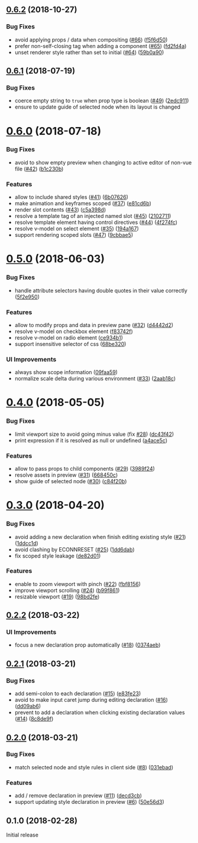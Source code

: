 <a name="0.6.2"></a>
## [0.6.2](https://github.com/ktsn/vue-designer/compare/v0.6.1...v0.6.2) (2018-10-27)


### Bug Fixes

* avoid applying props / data when compositing ([#66](https://github.com/ktsn/vue-designer/issues/66)) ([f5f6d50](https://github.com/ktsn/vue-designer/commit/f5f6d50))
* prefer non-self-closing tag when adding a component ([#65](https://github.com/ktsn/vue-designer/issues/65)) ([fd2fd4a](https://github.com/ktsn/vue-designer/commit/fd2fd4a))
* unset renderer style rather than set to initial ([#64](https://github.com/ktsn/vue-designer/issues/64)) ([59b0a90](https://github.com/ktsn/vue-designer/commit/59b0a90))



<a name="0.6.1"></a>
## [0.6.1](https://github.com/ktsn/vue-designer/compare/v0.6.0...v0.6.1) (2018-07-19)


### Bug Fixes

* coerce empty string to `true` when prop type is boolean ([#49](https://github.com/ktsn/vue-designer/issues/49)) ([2edc911](https://github.com/ktsn/vue-designer/commit/2edc911))
* ensure to update guide of selected node when its layout is changed


<a name="0.6.0"></a>
# [0.6.0](https://github.com/ktsn/vue-designer/compare/v0.5.0...v0.6.0) (2018-07-18)


### Bug Fixes

* avoid to show empty preview when changing to active editor of non-vue file ([#42](https://github.com/ktsn/vue-designer/issues/42)) ([b1c230b](https://github.com/ktsn/vue-designer/commit/b1c230b))


### Features

* allow to include shared styles ([#41](https://github.com/ktsn/vue-designer/issues/41)) ([6b07626](https://github.com/ktsn/vue-designer/commit/6b07626))
* make animation and keyframes scoped ([#37](https://github.com/ktsn/vue-designer/issues/37)) ([e81cd6b](https://github.com/ktsn/vue-designer/commit/e81cd6b))
* render slot contents ([#43](https://github.com/ktsn/vue-designer/issues/43)) ([c5a398d](https://github.com/ktsn/vue-designer/commit/c5a398d))
* resolve a template tag of an injected named slot ([#45](https://github.com/ktsn/vue-designer/issues/45)) ([2102711](https://github.com/ktsn/vue-designer/commit/2102711))
* resolve template element having control directives ([#44](https://github.com/ktsn/vue-designer/issues/44)) ([4f274fc](https://github.com/ktsn/vue-designer/commit/4f274fc))
* resolve v-model on select element ([#35](https://github.com/ktsn/vue-designer/issues/35)) ([194a167](https://github.com/ktsn/vue-designer/commit/194a167))
* support rendering scoped slots ([#47](https://github.com/ktsn/vue-designer/issues/47)) ([9cbbae5](https://github.com/ktsn/vue-designer/commit/9cbbae5))



<a name="0.5.0"></a>
# [0.5.0](https://github.com/ktsn/vue-designer/compare/v0.4.0...v0.5.0) (2018-06-03)


### Bug Fixes

* handle attribute selectors having double quotes in their value correctly ([5f2e950](https://github.com/ktsn/vue-designer/commit/5f2e950))


### Features

* allow to modify props and data in preview pane ([#32](https://github.com/ktsn/vue-designer/issues/32)) ([d4442d2](https://github.com/ktsn/vue-designer/commit/d4442d2))
* resolve v-model on checkbox element ([f83742f](https://github.com/ktsn/vue-designer/commit/f83742f))
* resolve v-model on radio element ([ce934b1](https://github.com/ktsn/vue-designer/commit/ce934b1))
* support insensitive selector of css ([68be320](https://github.com/ktsn/vue-designer/commit/68be320))


### UI Improvements

* always show scope information ([09faa59](https://github.com/ktsn/vue-designer/commit/09faa59))
* normalize scale delta during various environment ([#33](https://github.com/ktsn/vue-designer/issues/33)) ([2aab18c](https://github.com/ktsn/vue-designer/commit/2aab18c))


<a name="0.4.0"></a>
# [0.4.0](https://github.com/ktsn/vue-designer/compare/v0.3.0...v0.4.0) (2018-05-05)


### Bug Fixes

* limit viewport size to avoid going minus value (fix [#28](https://github.com/ktsn/vue-designer/issues/28)) ([dc43f42](https://github.com/ktsn/vue-designer/commit/dc43f42))
* print expression if it is resolved as null or undefined ([a4ace5c](https://github.com/ktsn/vue-designer/commit/a4ace5c))


### Features

* allow to pass props to child components ([#29](https://github.com/ktsn/vue-designer/issues/29)) ([3989f24](https://github.com/ktsn/vue-designer/commit/3989f24))
* resolve assets in preview ([#31](https://github.com/ktsn/vue-designer/issues/31)) ([668450c](https://github.com/ktsn/vue-designer/commit/668450c))
* show guide of selected node ([#30](https://github.com/ktsn/vue-designer/issues/30)) ([c84f20b](https://github.com/ktsn/vue-designer/commit/c84f20b))



<a name="0.3.0"></a>
# [0.3.0](https://github.com/ktsn/vue-designer/compare/v0.2.2...v0.3.0) (2018-04-20)


### Bug Fixes

* avoid adding a new declaration when finish editing existing style ([#21](https://github.com/ktsn/vue-designer/issues/21)) ([1ddcc1d](https://github.com/ktsn/vue-designer/commit/1ddcc1d))
* avoid clashing by ECONNRESET ([#25](https://github.com/ktsn/vue-designer/issues/25)) ([1dd6dab](https://github.com/ktsn/vue-designer/commit/1dd6dab))
* fix scoped style leakage ([de82d01](https://github.com/ktsn/vue-designer/commit/de82d01))


### Features

* enable to zoom viewport with pinch ([#22](https://github.com/ktsn/vue-designer/issues/22)) ([fbf8156](https://github.com/ktsn/vue-designer/commit/fbf8156))
* improve viewport scrolling ([#24](https://github.com/ktsn/vue-designer/issues/24)) ([b99f861](https://github.com/ktsn/vue-designer/commit/b99f861))
* resizable viewport ([#19](https://github.com/ktsn/vue-designer/issues/19)) ([98bd2fe](https://github.com/ktsn/vue-designer/commit/98bd2fe))



<a name="0.2.2"></a>
## [0.2.2](https://github.com/ktsn/vue-designer/compare/v0.2.1...v0.2.2) (2018-03-22)


### UI Improvements

* focus a new declaration prop automatically ([#18](https://github.com/ktsn/vue-designer/issues/18)) ([0374aeb](https://github.com/ktsn/vue-designer/commit/0374aeb))



<a name="0.2.1"></a>
## [0.2.1](https://github.com/ktsn/vue-designer/compare/v0.2.0...v0.2.1) (2018-03-21)


### Bug Fixes

* add semi-colon to each declaration ([#15](https://github.com/ktsn/vue-designer/issues/15)) ([e83fe23](https://github.com/ktsn/vue-designer/commit/e83fe23))
* avoid to make input caret jump during editing declaration ([#16](https://github.com/ktsn/vue-designer/issues/16)) ([dd09ab6](https://github.com/ktsn/vue-designer/commit/dd09ab6))
* prevent to add a declaration when clicking existing declaration values ([#14](https://github.com/ktsn/vue-designer/issues/14)) ([8c8de9f](https://github.com/ktsn/vue-designer/commit/8c8de9f))



<a name="0.2.0"></a>
## [0.2.0](https://github.com/ktsn/vue-designer/compare/v0.1.0...v0.2.0) (2018-03-21)


### Bug Fixes

* match selected node and style rules in client side ([#8](https://github.com/ktsn/vue-designer/issues/8)) ([031ebad](https://github.com/ktsn/vue-designer/commit/031ebad))


### Features

* add / remove declaration in preview ([#11](https://github.com/ktsn/vue-designer/issues/11)) ([decd3cb](https://github.com/ktsn/vue-designer/commit/decd3cb))
* support updating style declaration in preview ([#6](https://github.com/ktsn/vue-designer/issues/6)) ([50e56d3](https://github.com/ktsn/vue-designer/commit/50e56d3))



<a name="0.1.0"></a>
## 0.1.0 (2018-02-28)

Initial release
